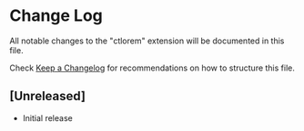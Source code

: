 # Change Log

All notable changes to the "ctlorem" extension will be documented in this file.

Check [Keep a Changelog](http://keepachangelog.com/) for recommendations on how to structure this file.

## [Unreleased]

- Initial release